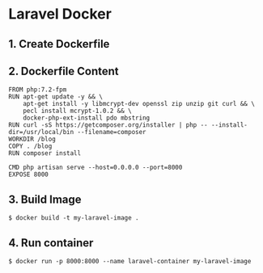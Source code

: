 # Laravel Docker

## 1. Create Dockerfile

## 2. Dockerfile Content
```
FROM php:7.2-fpm
RUN apt-get update -y && \
    apt-get install -y libmcrypt-dev openssl zip unzip git curl && \
    pecl install mcrypt-1.0.2 && \
    docker-php-ext-install pdo mbstring
RUN curl -sS https://getcomposer.org/installer | php -- --install-dir=/usr/local/bin --filename=composer
WORKDIR /blog
COPY . /blog
RUN composer install

CMD php artisan serve --host=0.0.0.0 --port=8000
EXPOSE 8000
```

## 3. Build Image 
```
$ docker build -t my-laravel-image .
```

## 4. Run container
```
$ docker run -p 8000:8000 --name laravel-container my-laravel-image
```

